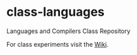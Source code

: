# class-languages
Languages and Compilers Class Repository

For class experiments visit the [Wiki](https://github.com/labepi/class-languages/wiki).
